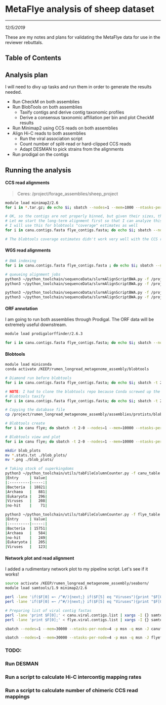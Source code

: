 # MetaFlye analysis of sheep dataset
---
*12/5/2019*

These are my notes and plans for validating the MetaFlye data for use in the reviewer rebuttals.

## Table of Contents


## Analysis plan

I will need to divy up tasks and run them in order to generate the results needed.

* Run CheckM on both assemblies
* Run BlobTools on both assemblies
	* Taxify contigs and derive contig taxonomic profiles
	* Derive a consensus taxonomic affiliation per bin and plot CheckM results
* Run Minimap2 using CCS reads on both assemblies
* Align Hi-C reads to both assemblies
	* Run the viral association script
	* Count number of split-read or hard-clipped CCS reads
	* Adapt DESMAN to pick strains from the alignments
* Run prodigal on the contigs


## Running the analysis

#### CCS read alignments

> Ceres: /project/forage_assemblies/sheep_project

```bash
module load minimap2/2.6
for i in *.tar.gz; do echo $i; sbatch --nodes=1 --mem=1000 --ntasks-per-node=1 -p msn --wrap="tar -xvf $i"; done

# OK, so the contigs are not properly binned, but given their sizes, this is probably OK.
# Let me start the long-term alignment first so that I can analyze this next week
# I will use this for blobtools "coverage" estimates as well
for i in canu.contigs.fasta flye_contigs.fasta; do echo $i; sbatch --nodes=1 --mem=30000 --ntasks-per-node=3 -p msn --wrap="minimap2 -x map-pb $i /project/rumen_longread_metagenome_assembly/sheep_poop/sheep_poop_CCS.fastq.gz > $i.ccs.paf"; done

# The blobtools coverage estimates didn't work very well with the CCS reads in sam format. Maybe I can resolve this with scripting?
```

#### WGS read alignments

```bash
# BWA indexing
for i in canu.contigs.fasta flye_contigs.fasta ; do echo $i; sbatch --nodes=1 --mem=15000 --ntasks-per-node=1 -p msn -q msn --wrap="module load bwa; bwa index $i"; done

# queueing alignment jobs
python3 ~/python_toolchain/sequenceData/slurmAlignScriptBWA.py -f /project/forage_assemblies/sheep_project/flye_contigs.fasta -t /project/rumen_longread_metagenome_assembly/sheep_poop/hic_links.tab -b flye_hic -p short -q memlimit -m
python3 ~/python_toolchain/sequenceData/slurmAlignScriptBWA.py -f /project/forage_assemblies/sheep_project/flye_contigs.fasta -t /project/rumen_longread_metagenome_assembly/sheep_poop/wgs_reads.tab -b flye_wgs -p short -q memlimit -m

python3 ~/python_toolchain/sequenceData/slurmAlignScriptBWA.py -f /project/forage_assemblies/sheep_project/canu.contigs.fasta -t /project/rumen_longread_metagenome_assembly/sheep_poop/hic_links.tab -b canu_hic -p short -q memlimit -m
python3 ~/python_toolchain/sequenceData/slurmAlignScriptBWA.py -f /project/forage_assemblies/sheep_project/canu.contigs.fasta -t /project/rumen_longread_metagenome_assembly/sheep_poop/wgs_reads.tab -b canu_wgs -p short -q memlimit -m
```

#### ORF annotation

I am going to run both assemblies through Prodigal. The ORF data will be extremely useful downstream.

```bash
module load prodigalorffinder/2.6.3

for i in canu.contigs.fasta flye_contigs.fasta; do echo $i; sbatch --nodes=1 --mem=100000 --ntasks-per-node=2 -p msn --wrap="prodigal -a $i.prod.prottrans -c -d $i.prod.genenuc -f gff -i $i -o $i.prod.out -p meta"; done
```

#### Blobtools

```bash
module load miniconda
conda activate /KEEP/rumen_longread_metagenome_assembly/blobtools

# Diamond run before blobtools
for i in canu.contigs.fasta flye_contigs.fasta; do echo $i; sbatch -t 2-0 -p msn -q msn --nodes=1 --ntasks-per-node=30 --mem=100000 --wrap="diamond blastx --query $i --db /project/rumen_longread_metagenome_assembly/assemblies/protists/uniprot_ref_proteomes.diamond.dmnd --threads 29 --outfmt 6 --sensitive --max-target-seqs 1 --evalue 1e-25 -o $i.diamondout.tsv"; done

# NOTE: I had to clone the blobtools repo because Conda screwed up the libraries for the program
# Blobtools taxify
for i in canu.contigs.fasta flye_contigs.fasta; do echo $i; sbatch -t 2-0 --nodes=1 --mem=20000 --ntasks-per-node=3 -p msn -q msn --wrap="./blobtools/blobtools taxify -f $i.diamondout.tsv -m /project/rumen_longread_metagenome_assembly/assemblies/protists/uniprot_ref_proteomes.taxids -s 0 -t 2 -o ${i}_unip"; done

# Copying the database file
cp /project/rumen_longread_metagenome_assembly/assemblies/protists/blob_ncbi.db ./

# Blobtools create
for i in canu flye; do sbatch -t 2-0 --nodes=1 --mem=10000 --ntasks-per-node=1 -p msn -q msn --wrap="./blobtools/blobtools create -i $i.contigs.fasta -b ${i}_wgs/63/63.sorted.merged.bam -t $i.contigs.fasta_unip.$i.contigs.fasta.diamondout.tsv.taxified.out -o $i.blobtools --db blob_ncbi.db"; done

# Blobtools view and plot
for i in canu flye; do sbatch -t 2-0 --nodes=1 --mem=10000 --ntasks-per-node=1 -p msn -q msn --wrap="./blobtools/blobtools plot -i $i.blobtools.blobDB.json --notitle -r superkingdom -o ${i}_supkingdom"; sbatch -t 2-0 --nodes=1 --mem=10000 --ntasks-per-node=1 -p msn -q msn --wrap="./blobtools/blobtools plot -i $i.blobtools.blobDB.json --notitle -r phylum -o ${i}_phylum"; sbatch -t 2-0 --nodes=1 --mem=10000 --ntasks-per-node=1 -p msn -q msn --wrap="./blobtools/blobtools view -i $i.blobtools.blobDB.json -o ${i}_table -r all"; done

mkdir blob_plots
mv *.stats.txt ./blob_plots/
mv *.png ./blob_plots/

# Taking stock of superkingdoms
python3 ~/python_toolchain/utils/tabFileColumnCounter.py -f canu_table.canu.blobtools.blobDB.table.txt -c 5 -i '#' -d '\t' -m
|Entry     | Value|
|:---------|-----:|
|Bacteria  | 18821|
|Archaea   |   881|
|Eukaryota |   296|
|Viruses   |   208|
|no-hit    |    71|

python3 ~/python_toolchain/utils/tabFileColumnCounter.py -f flye_table.flye.blobtools.blobDB.table.txt -c 5 -i '#' -d '\t' -m
|Entry     | Value|
|:---------|-----:|
|Bacteria  | 15751|
|Archaea   |   584|
|no-hit    |   249|
|Eukaryota |   205|
|Viruses   |   123|
```

#### Network plot and read alignment

I added a rudimentary network plot to my pipeline script. Let's see if it works!

```bash
source activate /KEEP/rumen_longread_metagenome_assembly/seaborn/
module load samtools/1.9 minimap2/2.6

perl -lane 'if($F[0] =~ /^#/){next;} if($F[5] eq "Viruses"){print "$F[0]\t$F[1]";}' < canu_table.canu.blobtools.blobDB.table.txt > canu.viral.contigs.list
perl -lane 'if($F[0] =~ /^#/){next;} if($F[5] eq "Viruses"){print "$F[0]\t$F[1]";}' < flye_table.flye.blobtools.blobDB.table.txt > flye.viral.contigs.list

# Preparing list of viral contig fastas
perl -lane 'print $F[0];' < canu.viral.contigs.list | xargs -I {} samtools faidx canu.contigs.fasta {} >> canu.viral.contigs.fa
perl -lane 'print $F[0];' < flye.viral.contigs.list | xargs -I {} samtools faidx flye.contigs.fasta {} >> flye.viral.contigs.fa

sbatch --nodes=1 --mem=30000 --ntasks-per-node=4 -p msn -q msn -J canuflye --wrap="python3 ~/rumen_longread_metagenome_assembly/binaries/RumenLongReadASM/viralAssociationPipeline.py -a canu.contigs.fasta -g canu.viral.contigs.fa -b canu_table.canu.blobtools.blobDB.table.txt -i canu_hic/63/63.sorted.merged.bam -v canu.viral.contigs.list -l /project/rumen_longread_metagenome_assembly/sheep_poop/sheep_poop_CCS.fastq -m /software/7/apps/minimap2/2.6/minimap2 -o canu.contigs.vassoc"

sbatch --nodes=1 --mem=30000 --ntasks-per-node=4 -p msn -q msn -J flyeflye --wrap="python3 ~/rumen_longread_metagenome_assembly/binaries/RumenLongReadASM/viralAssociationPipeline.py -a flye.contigs.fasta -g flye.viral.contigs.fa -b flye_table.flye.blobtools.blobDB.table.txt -i flye_hic/63/63.sorted.merged.bam -v flye.viral.contigs.list -l /project/rumen_longread_metagenome_assembly/sheep_poop/sheep_poop_CCS.fastq -m /software/7/apps/minimap2/2.6/minimap2 -o flye.contigs.vassoc"
```

### TODO:
### Run DESMAN
### Run a script to calculate Hi-C intercontig mapping rates
### Run a script to calculate number of chimeric CCS read mappings